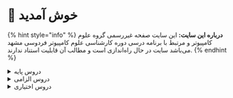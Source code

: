 # 👋 خوش آمدید 
{% hint style="info" %}
**درباره این سایت:** این سایت صفحه غیررسمی گروه علوم کامپیوتر و مرتبط با برنامه درسی دوره کارشناسی علوم کامپیوتر فردوسی مشهد می‌باشد
سایت در حال راه‌اندازی است و مطالب آن قابلیت استناد ندارند.
{% endhint %}

<details>
<summary>دروس پایه</summary>

* [ریاضی عمومی 1](https://cs-um.gitbook.io/curr/docs/base/Calculus-I)

* [کارگاه کامپیوتر ۱](docs/base/Computer-Workshop-I.md)

* [تحلیل داده‌ها با نرم‌افزارهای عمومی](https://cs-um.gitbook.io/curr/docs/base/Graphical-and-Exploratory-data-analysis)

* [ریاضی عمومی 2](https://cs-um.gitbook.io/curr/docs/base/Calculus-II)

* [احتمال م‍قدماتی](https://cs-um.gitbook.io/curr/docs/base/Elementary-Probability)

* [مبانی اقتصاد](https://cs-um.gitbook.io/curr/docs/base/Basics-of-Economics)

* [مبانی برنامه‌نویسی](https://cs-um.gitbook.io/curr/docs/base/Fundamentals-of-Computer-Programming)

* [معادلات دیفرانسیل](https://cs-um.gitbook.io/curr/docs/base/Differential-Equations)


</details>

<details>

<summary>دروس الزامی</summary>

* [بهینه‌سازی غیرخطی](https://cs-um.gitbook.io/curr/docs/mandatory/Nonlinear-Optimization)

* [مبانی نظریه محاسبه](https://cs-um.gitbook.io/curr/docs/mandatory/Introduction-to-The-theory-of-Computation)

* [داده‌کاوی مقدماتی](https://cs-um.gitbook.io/curr/docs/mandatory/Elementary-Data-Mining)

* [یادگیری آماری مقدماتی](https://cs-um.gitbook.io/curr/docs/mandatory/Elementary-Statistical-Learning)

* [روش‌های آماری](https://cs-um.gitbook.io/curr/docs/mandatory/Statistical-Methods)

* [آمار محاسباتی](https://cs-um.gitbook.io/curr/docs/mandatory/Computational-Statistics)

* [جبر خطی عددی](https://cs-um.gitbook.io/curr/docs/mandatory/Numerical-Linear-Algebra)

* [مبانی آنالیز ریاضی](https://cs-um.gitbook.io/curr/docs/mandatory/Foundation-of-Mathematical-Analysis)

* [مبانی آنالیزعددی](https://cs-um.gitbook.io/curr/docs/mandatory/Foundation-of-Numerical-Analysis)

* [مبانی ماتریس‌ها و جبرخطی](https://cs-um.gitbook.io/curr/docs/mandatory/Foundation-of-Matrix-and-Linear-Algebra)

* [تحلیل آماری داده ها](https://cs-um.gitbook.io/curr/docs/mandatory/Statistical-Data-Analysis)

* [مبانی ترکیبیات](https://cs-um.gitbook.io/curr/docs/mandatory/Foundation-of-Combinatorics)

* [اصول سیستم‌های کامپیوتری](https://cs-um.gitbook.io/curr/docs/mandatory/Principles-of-Computer-Systems)

* [پایگاه داده](https://cs-um.gitbook.io/curr/docs/mandatory/Databases)

* [کارگاه کامپیوتر ۲](https://cs-um.gitbook.io/curr/docs/mandatory/Computer-Workshop-II)

* [مبانی علوم ریاضی](https://cs-um.gitbook.io/curr/docs/mandatory/Foundation-of-Mathematics)

* [طراحی و تحلیل الگوریتم‌ها](https://cs-um.gitbook.io/curr/docs/mandatory/Design-and-Analysis-of-Algorithms)

* [ساختمان داده و الگوریتم‌ها](https://cs-um.gitbook.io/curr/docs/mandatory/Data-Structures-and-Algorithms)

* [پایتون برای علم داده](https://cs-um.gitbook.io/curr/docs/mandatory/Python-For-Data-Science)

* [برنامه‌نویسی پیشرفته](https://cs-um.gitbook.io/curr/docs/mandatory/Advanced-Programming)

* [آمار و احتمال 1](https://cs-um.gitbook.io/curr/docs/mandatory/Probability-and-Statistics-I)

* [مبانی منطق و نظریه مجموعه ها](https://cs-um.gitbook.io/curr/docs/mandatory/Fundamentals-of-Logic)


</details>

<details>

<summary>دروس اختیاری</summary>

* [بهینه‌سازی گسسته](https://cs-um.gitbook.io/curr/docs/elective/Discrete-Optimization)

* [شبیه سازی کامپیوتری](https://cs-um.gitbook.io/curr/docs/elective/Computerized-Simulation)

* [اصول سیستم‌های عامل](https://cs-um.gitbook.io/curr/docs/elective/Principles-of-Operating-Systems)

* [شبکه‌های اجتماعی](https://cs-um.gitbook.io/curr/docs/elective/social-networks)

* [گرافیک کامپیوتری](https://cs-um.gitbook.io/curr/docs/elective/Computer-Graphics)

* [مبانی جبر](https://cs-um.gitbook.io/curr/docs/elective/Foundation-of-Algebra)

* [شبکه‌های کامپیوتری](https://cs-um.gitbook.io/curr/docs/elective/Computer-Networks)

* [برنامه‌نویسی وب](https://cs-um.gitbook.io/curr/docs/elective/Web-Programming)

* [برنامه‌نویسی موبایل](https://cs-um.gitbook.io/curr/docs/elective/Mobile-Programming)

* [مبانی آنالیز فوریه و موجک ها](https://cs-um.gitbook.io/curr/docs/elective/Introduction-to-Fourier-and-Wavelet-Analysis)

* [اصول طراحی نرم افزار](https://cs-um.gitbook.io/curr/docs/elective/<p>Principles-of-Software</p><p>Design</p>)

* [کارآموزی](https://cs-um.gitbook.io/curr/docs/elective/Apprenticeship)

* [کامپایلر](https://cs-um.gitbook.io/curr/docs/elective/Compiler)

* [مباحثی در علوم کامپیوتر](https://cs-um.gitbook.io/curr/docs/elective/Topics-in-Computer-Science)

* [مبانی بیوانفورماتیک](https://cs-um.gitbook.io/curr/docs/elective/Fundamentals-of-Bioinformatic)

* [پروژه کارشناسی](https://cs-um.gitbook.io/curr/docs/elective/Project)

* [نظریه گراف و کاربردها](https://cs-um.gitbook.io/curr/docs/elective/Graph-Theory-and-Applications)

* [آنالیز عددی](https://cs-um.gitbook.io/curr/docs/elective/Numerical-Analysis)

* [آشنایی با تحلیل کلان داده‌ها](https://cs-um.gitbook.io/curr/docs/elective/Introduction-to-Big-Data-Analysis)

* [مباحثی در الگوریتم‌ها](https://cs-um.gitbook.io/curr/docs/elective/Topics-in-Algorithms)

* [فرایند های تصادفی](https://cs-um.gitbook.io/curr/docs/elective/Stochastic-Processes)

* [مبانی رایانش ابری](https://cs-um.gitbook.io/curr/docs/elective/Cloud-Computing-Fundamentals)

* [رایانش چند‌هسته‌ای](https://cs-um.gitbook.io/curr/docs/elective/Multicore-Computing)

* [سیگنال‌ها و سیستم‌ها](https://cs-um.gitbook.io/curr/docs/elective/Signals-and-Systems)

* [مدیریت پروژه‌های فناوری اطلاعات](https://cs-um.gitbook.io/curr/docs/elective/Information-Technology-Project-Management)

* [تحقیق در عملیات](https://cs-um.gitbook.io/curr/docs/elective/Operations-research)

* [تجارت الکترونیک](https://cs-um.gitbook.io/curr/docs/elective/Electronic-Commerce)

* [ریاضیات فازی](https://cs-um.gitbook.io/curr/docs/elective/Fuzzy-Mathematics)

* [هندسه محاسباتی](https://cs-um.gitbook.io/curr/docs/elective/Computational-Geometry)

* [آمار و احتمال 2](https://cs-um.gitbook.io/curr/docs/elective/Probability-and-Statistics-II)

* [یادگیری ماشین  مقدماتی ۱](https://cs-um.gitbook.io/curr/docs/elective/Elementary-Machine-Learning-I)

* [یادگیری ماشین مقدماتی ۲](https://cs-um.gitbook.io/curr/docs/elective/Elementary-Machine-Learning-II)

* [نظریه محاسبه](https://cs-um.gitbook.io/curr/docs/elective/Theory-of-Computation)

* [منطق برای علوم کامپیوتر](https://cs-um.gitbook.io/curr/docs/elective/Logic-for-Computer-Science)

* [نظریه مقدماتی کد گذاری](https://cs-um.gitbook.io/curr/docs/elective/Elementary-Coding-Theory)

* [رمزنگاری](https://cs-um.gitbook.io/curr/docs/elective/Cryptography)

* [برنامه‌نویسی امن](https://cs-um.gitbook.io/curr/docs/elective/Secure-Programming)

* [معناشناسی عملیاتی برنامه‌نویسی](https://cs-um.gitbook.io/curr/docs/elective/Operational-Semantics-of-Programming)

* [آشنایی با نظریه بازی ها](https://cs-um.gitbook.io/curr/docs/elective/Introduction-to-Game-Theory)

* [الگوریتم‌های تصادفی](https://cs-um.gitbook.io/curr/docs/elective/Randomized-Algorithms)

* [رگرسیون1](https://cs-um.gitbook.io/curr/docs/elective/Regression-I)

* [آزمایشگاه ریاضی](https://cs-um.gitbook.io/curr/docs/elective/Mathematics-Lab)

* [هوش مصنوعی](https://cs-um.gitbook.io/curr/docs/elective/Artificial-Intelligence)

* [هوش محاسباتی](https://cs-um.gitbook.io/curr/docs/elective/Computational-Intelligence)

* [هوش تجاری  مقدماتی](https://cs-um.gitbook.io/curr/docs/elective/Elementary-Business-intelligence)

* [آشنایی با یادگیری عمیق](https://cs-um.gitbook.io/curr/docs/elective/Introduction-to-Deep-Learning)

* [اصول مصورسازی داده ها](https://cs-um.gitbook.io/curr/docs/elective/Elements-of-data-visualization)

* [مبانی کارآفرینی](https://cs-um.gitbook.io/curr/docs/elective/Foundations-of-Entrepreneurship)

* [توسعه کسب و کارهای نوپا](https://cs-um.gitbook.io/curr/docs/elective/New-Business-Development)

* [مدیریت و کنترل پروژه](https://cs-um.gitbook.io/curr/docs/elective/Management-and-Project-Control)

* [مدلسازی ریاضی](https://cs-um.gitbook.io/curr/docs/elective/Elementary-Mathematical-Modeling)

* [سری های زمانی](https://cs-um.gitbook.io/curr/docs/elective/Time-Series)

* [پردازش تصویر مقدماتی](https://cs-um.gitbook.io/curr/docs/elective/Elementary-Image-Processing)

* [مبانی و اصول مدیریت](https://cs-um.gitbook.io/curr/docs/elective/Basics-and-Principles-of-Management)


</details>
